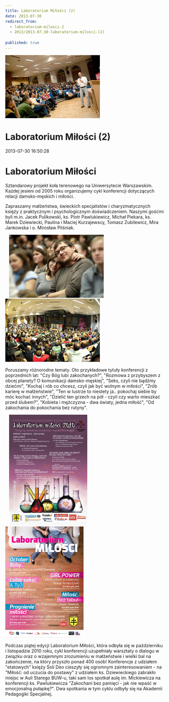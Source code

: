 ```yaml
---
title: Laboratorium Miłości (2)
date: 2013-07-30
redirect_from: 
  - laboratorium-milosci-2
  - 2013/2013.07.30-laboratorium-milosci-(2)

published: true
---
```



![/assets/posts/2013/2013-07-30-laboratorium-milosci-2/LM04.jpg](/assets/posts/2013/2013-07-30-laboratorium-milosci-2/LM04.jpg)

# Laboratorium Miłości (2)

<time>2013-07-30 16:50:28</time>


# Laboratorium Miłości

Sztandarowy projekt koła terenowego na Uniwersytecie Warszawskim. Każdej jesieni od 2005 roku organizujemy cykl konferencji dotyczących relacji damsko-męskich i miłości.

 Zapraszamy małżeństwa, świeckich specjalistów i charyzmatycznych księży z praktycznym i psychologicznym doświadczeniem. Naszymi gośćmi byli m.in. Jacek Pulikowski, ks. Piotr Pawlukiewicz, Michał Piekara, ks. Marek Dziewiecki, Paulina i Maciej Kurzajewscy, Tomasz Zubilewicz, Mira Jankowska i o. Mirosław Pilśniak.

  
![/assets/posts/2013/2013-07-30-laboratorium-milosci-2/lm02.jpg](/assets/posts/2013/2013-07-30-laboratorium-milosci-2/lm02.jpg)  
![/assets/posts/2013/2013-07-30-laboratorium-milosci-2/lm03.jpg](/assets/posts/2013/2013-07-30-laboratorium-milosci-2/lm03.jpg)


Poruszamy różnorodne tematy. Oto przykładowe tytuły konferencji z poprzednich lat: "Czy Bóg lubi zakochanych?", "Rozmowa z przybyszem z obcej planety? O komunikacji damsko-męskiej", "Seks, czyli nie bądźmy dziećmi", "Kochaj i rób co chcesz, czyli jak być wolnym w miłości", "Zrób karierę w małżeństwie", "Ten w lustrze to niestety ja.. pokochaj siebie by móc kochać innych", "Dzielić ten grzech na pół - czyli czy warto mieszkać przed ślubem?", "Kobieta i mężczyzna - dwa światy, jedna miłość", "Od zakochania do pokochania bez rutyny".


  
![/assets/posts/2013/2013-07-30-laboratorium-milosci-2/plakatLM_03.jpg](/assets/posts/2013/2013-07-30-laboratorium-milosci-2/plakatLM_03.jpg)  
![/assets/posts/2013/2013-07-30-laboratorium-milosci-2/plakat_lm04.jpg](/assets/posts/2013/2013-07-30-laboratorium-milosci-2/plakat_lm04.jpg)


Podczas piątej edycji Laboratorium Miłości, która odbyła się w październiku i listopadzie 2010 roku, cykl konferencji uzupełniały warsztaty o dialogu w związku oraz o wzajemnym zrozumieniu w małżeństwie i wielki bal na zakończenie, na który przyszło ponad 400 osób! Konferencje z udziałem "etatowych" księży Soli Deo cieszyły się ogromnym zainteresowaniem - na "Miłość: od uczucia do postawy" z udziałem ks. Dziewieckiego zabrakło miejsc w Auli Starego BUW-u, taki sam los spotkał aulę im. Mickiewicza na konferencji ks. Pawlukiewicza "Zakochani bez pamięci - jak nie wpaść w emocjonalną pułapkę?". Dwa spotkania w tym cyklu odbyły się na Akademii Pedagogiki Specjalnej.


 


<!--{{json:{"created_date":"2013-07-30 16:50:28","publish_down":"0000-00-00 00:00:00","id":"5304"}}}-->
